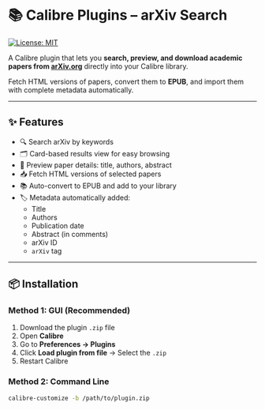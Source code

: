 # 📚 Calibre Plugins – arXiv Search

[![License: MIT](https://img.shields.io/badge/License-MIT-yellow.svg)](LICENSE)

A Calibre plugin that lets you **search, preview, and download academic papers from [arXiv.org](https://arxiv.org)** directly into your Calibre library.  

Fetch HTML versions of papers, convert them to **EPUB**, and import them with complete metadata automatically.

---

## ✨ Features

- 🔍 Search arXiv by keywords  
- 🗂️ Card-based results view for easy browsing  
- 📑 Preview paper details: title, authors, abstract  
- 📥 Fetch HTML versions of selected papers  
- 📚 Auto-convert to EPUB and add to your library  
- 🏷️ Metadata automatically added:
  - Title  
  - Authors  
  - Publication date  
  - Abstract (in comments)  
  - arXiv ID  
  - `arXiv` tag  

---

## 📦 Installation

### Method 1: GUI (Recommended)
1. Download the plugin `.zip` file  
2. Open **Calibre**  
3. Go to **Preferences → Plugins**  
4. Click **Load plugin from file** → Select the `.zip`  
5. Restart Calibre  

### Method 2: Command Line
```bash
calibre-customize -b /path/to/plugin.zip

